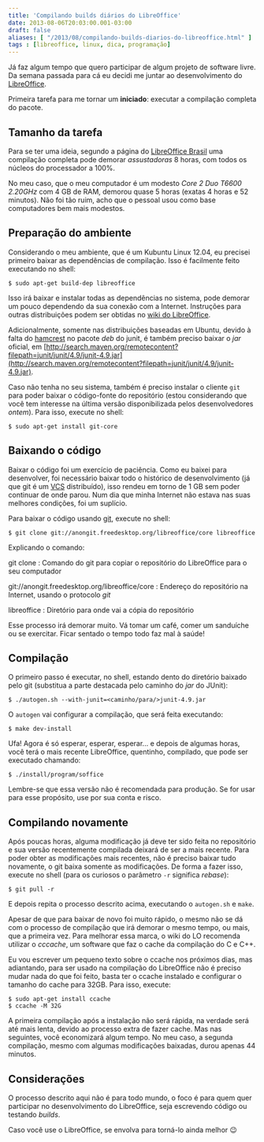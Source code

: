 ```yaml
---
title: 'Compilando builds diários do LibreOffice'
date: 2013-08-06T20:03:00.001-03:00
draft: false
aliases: [ "/2013/08/compilando-builds-diarios-do-libreoffice.html" ]
tags : [libreoffice, linux, dica, programação]
---
```


Já faz algum tempo que quero participar de algum projeto de software livre. Da semana passada para cá eu decidi me juntar ao desenvolvimento do [LibreOffice](http://www.libreoffice.org/).

Primeira tarefa para me tornar um **iniciado**: executar a compilação completa do pacote.

Tamanho da tarefa
-----------------

Para se ter uma ideia, segundo a página do [LibreOffice Brasil](http://pt-br.libreoffice.org/participe/desenvolvimento/) uma compilação completa pode demorar _assustadoras_ 8 horas, com todos os núcleos do processador a 100%.

No meu caso, que o meu computador é um modesto _Core 2 Duo T6600 2.20GHz_ com 4 GB de RAM, demorou quase 5 horas (exatas 4 horas e 52 minutos). Não foi tão ruim, acho que o pessoal usou como base computadores bem mais modestos.

Preparação do ambiente
----------------------

Considerando o meu ambiente, que é um Kubuntu Linux 12.04, eu precisei primeiro baixar as dependências de compilação. Isso é facilmente feito executando no shell:

```console
$ sudo apt-get build-dep libreoffice
```

Isso irá baixar e instalar todas as dependências no sistema, pode demorar um pouco dependendo da sua conexão com a Internet. Instruções para outras distribuições podem ser obtidas no [wiki do LibreOffice](https://wiki.documentfoundation.org/Development/Linux_Build_Dependencies).

Adicionalmente, somente nas distribuições baseadas em Ubuntu, devido à falta do [hamcrest](http://hamcrest.org) no pacote _deb_ do junit, é também preciso baixar o _jar_ oficial, em [http://search.maven.org/remotecontent?filepath=junit/junit/4.9/junit-4.9.jar](http://search.maven.org/remotecontent?filepath=junit/junit/4.9/junit-4.9.jar).

Caso não tenha no seu sistema, também é preciso instalar o cliente `git` para poder baixar o código-fonte do repositório (estou considerando que você tem interesse na última versão disponibilizada pelos desenvolvedores _ontem_). Para isso, execute no shell:

```console
$ sudo apt-get install git-core
```

Baixando o código
-----------------

Baixar o código foi um exercício de paciência. Como eu baixei para desenvolver, foi necessário baixar todo o histórico de desenvolvimento (já que git é um [VCS](http://pt.wikipedia.org/wiki/Sistema_de_controle_de_vers%C3%A3o) distribuído), isso rendeu em torno de 1 GB sem poder continuar de onde parou. Num dia que minha Internet não estava nas suas melhores condições, foi um suplício.

Para baixar o código usando [git](http://git-scm.com/), execute no shell:

```console
$ git clone git://anongit.freedesktop.org/libreoffice/core libreoffice
```

Explicando o comando:

git clone
: Comando do git para copiar o repositório do LibreOffice para o seu computador

git://anongit.freedesktop.org/libreoffice/core
: Endereço do repositório na Internet, usando o protocolo _git_

libreoffice
: Diretório para onde vai a cópia do repositório

Esse processo irá demorar muito. Vá tomar um café, comer um sanduíche ou se exercitar. Ficar sentado o tempo todo faz mal à saúde!

Compilação
----------

O primeiro passo é executar, no shell, estando dento do diretório baixado pelo git (substitua a parte destacada pelo caminho do _jar_ do JUnit):

```console
$ ./autogen.sh --with-junit=<caminho/para/>junit-4.9.jar
```

O `autogen` vai configurar a compilação, que será feita executando:

```console
$ make dev-install
```

Ufa! Agora é só esperar, esperar, esperar... e depois de algumas horas, você terá o mais recente LibreOffice, quentinho, compilado, que pode ser executado chamando:

```console
$ ./install/program/soffice
```

Lembre-se que essa versão não é recomendada para produção. Se for usar para esse propósito, use por sua conta e risco.

Compilando novamente
--------------------

Após poucas horas, alguma modificação já deve ter sido feita no repositório e sua versão recentemente compilada deixará de ser a mais recente. Para poder obter as modificações mais recentes, não é preciso baixar tudo novamente, o git baixa somente as modificações. De forma a fazer isso, execute no shell (para os curiosos o parâmetro `-r` significa _rebase_):

```console
$ git pull -r
```

E depois repita o processo descrito acima, executando o `autogen.sh` e `make`.

Apesar de que para baixar de novo foi muito rápido, o mesmo não se dá com o processo de compilação que irá demorar o mesmo tempo, ou mais, que a primeira vez. Para melhorar essa marca, o wiki do LO recomenda utilizar o _cccache_, um software que faz o cache da compilação do C e C++.

Eu vou escrever um pequeno texto sobre o ccache nos próximos dias, mas adiantando, para ser usado na compilação do LibreOffice não é preciso mudar nada do que foi feito, basta ter o ccache instalado e configurar o tamanho do cache para 32GB. Para isso, execute:

```console
$ sudo apt-get install ccache
$ ccache -M 32G
```

A primeira compilação após a instalação não será rápida, na verdade será até mais lenta, devido ao processo extra de fazer cache. Mas nas seguintes, você economizará algum tempo. No meu caso, a segunda compilação, mesmo com algumas modificações baixadas, durou apenas 44 minutos.

Considerações
-------------

O processo descrito aqui não é para todo mundo, o foco é para quem quer participar no desenvolvimento do LibreOffice, seja escrevendo código ou testando _builds_.

Caso você use o LibreOffice, se envolva para torná-lo ainda melhor 😉
